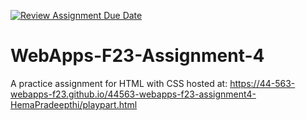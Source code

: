 [![Review Assignment Due Date](https://classroom.github.com/assets/deadline-readme-button-24ddc0f5d75046c5622901739e7c5dd533143b0c8e959d652212380cedb1ea36.svg)](https://classroom.github.com/a/4tKarLeg)
# WebApps-F23-Assignment-4
A practice assignment for HTML with CSS
hosted at: https://44-563-webapps-f23.github.io/44563-webapps-f23-assignment4-HemaPradeepthi/playpart.html
